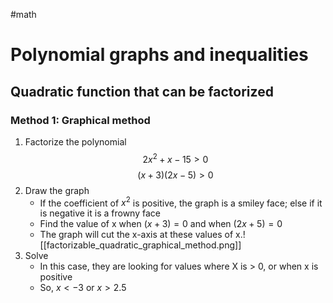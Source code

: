 #math 
# Polynomial graphs and inequalities
## Quadratic function that can be factorized
### Method 1: Graphical method
1. Factorize the polynomial
   $$ 2x^2 + x -15 > 0$$
   $$(x+3)(2x-5)>0$$
2. Draw the graph
	- If the coefficient of $x^2$ is positive, the graph is a smiley face; else if it is negative it is a frowny face
	- Find the value of x when $(x+3)=0$ and when $(2x+5) = 0$
	- The graph will cut the x-axis at these values of x.![[factorizable_quadratic_graphical_method.png]]
3. Solve
	- In this case, they are looking for values where X is > 0, or when x is positive
	- So, $x<-3$ or $x>2.5$